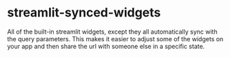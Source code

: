 # streamlit-synced-widgets

All of the built-in streamlit widgets, except they all automatically sync with the
query parameters. This makes it easier to adjust some of the widgets on your app and
then share the url with someone else in a specific state.
